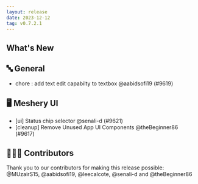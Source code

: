 ```yaml
---
layout: release
date: 2023-12-12
tag: v0.7.2.1
---
```


## What's New

## 🔤 General

- chore : add text edit capabilty to textbox @aabidsofi19 (#9619)

## 🖥 Meshery UI

- [ui] Status chip selector @senali-d (#9621)
- [cleanup] Remove Unused App UI Components @theBeginner86 (#9617)

## 👨🏽‍💻 Contributors

Thank you to our contributors for making this release possible:
@MUzairS15, @aabidsofi19, @leecalcote, @senali-d and @theBeginner86
